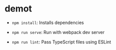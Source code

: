 # demot

*   `npm install`: Installs dependencies

*   `npm run serve`: Run with webpack dev server

*   `npm run lint`: Pass TypeScript files using ESLint